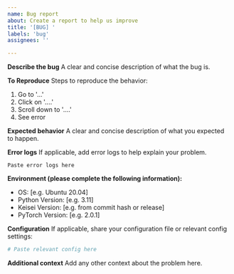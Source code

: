 ```yaml
---
name: Bug report
about: Create a report to help us improve
title: '[BUG] '
labels: 'bug'
assignees: ''

---
```


**Describe the bug**
A clear and concise description of what the bug is.

**To Reproduce**
Steps to reproduce the behavior:
1. Go to '...'
2. Click on '....'
3. Scroll down to '....'
4. See error

**Expected behavior**
A clear and concise description of what you expected to happen.

**Error logs**
If applicable, add error logs to help explain your problem.

```
Paste error logs here
```

**Environment (please complete the following information):**
 - OS: [e.g. Ubuntu 20.04]
 - Python Version: [e.g. 3.11]
 - Keisei Version: [e.g. from commit hash or release]
 - PyTorch Version: [e.g. 2.0.1]

**Configuration**
If applicable, share your configuration file or relevant config settings:

```yaml
# Paste relevant config here
```

**Additional context**
Add any other context about the problem here.
